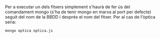 Per a executar un dels fitxers simplement s'haurà de fer ús del comandament mongo (s'ha de tenir mongo en marxa al port per defecte) seguit del nom de la BBDD i després el nom del fitxer. Per al cas de l'òptica seria:

```bash
mongo optica optica.js
```